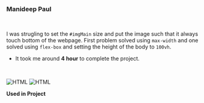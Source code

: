 ### Manideep Paul 

<br>


I was strugling to set the `#imgMain` size and put the image such that it always touch bottom of the webpage. First problem solved using `max-width` and one solved using `flex-box` and setting the height of the body to `100vh`.

- It took me around **4 hour** to complete the project.

<br>

![HTML](https://img.shields.io/badge/-HTML-D4F6CC?logo=HTML5)
![HTML](https://img.shields.io/badge/-CSS%20-1572B6?logo=CSS3)

**Used in Project**